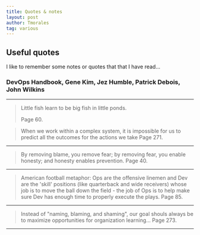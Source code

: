 ```yaml
---
title: Quotes & notes
layout: post
author: Tmorales
tag: various
---
```

## Useful quotes

I like to remember some notes or quotes that that I have read...

### DevOps Handbook, Gene Kim, Jez Humble, Patrick Debois, John Wilkins
---
> Little fish learn to be big fish in little ponds.
>
> Page 60.

> When we work within a complex system, it is impossible for us to predict all the outcomes for the actions we take
> Page 271.
---

> By removing blame, you remove fear; by removing fear, you enable honesty; and honesty enables prevention.
> Page 40.
---

> American football metaphor: Ops are the offensive linemen and Dev are the 'skill' positions (like quarterback and wide receivers) whose job is to move the ball down the field - the job of Ops is to help make sure Dev has enough time to properly execute the plays.
> Page 85.
---

> Instead of "naming, blaming, and shaming", our goal shouls always be to maximize opportunities for organization learning...
> Page 273.
---
